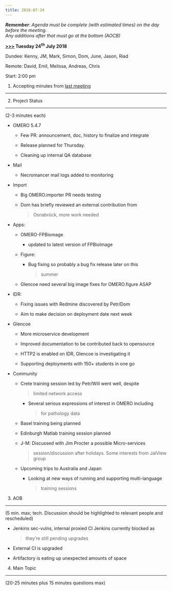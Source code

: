 ```yaml
---
title: 2018-07-24
---
```


***Remember**: Agenda must be complete (with estimated times) on the day
before the meeting.  
Any additions after that must go at the bottom (AOCB)*

**[<u>&gt;&gt;&gt;</u>](https://docs.google.com/document/d/1cNm3VXuCiAQEuONpw7Ier1CIm_kisj_54HqKMc4RRIQ/edit#heading=h.xd6fr8l138s9)
Tuesday 24<sup>th</sup> July 2018**

Dundee: Kenny, JM, Mark, Simon, Dom, June, Jason, Riad

Remote: David, Emil, Melissa, Andreas, Chris

Start: 2:00 pm

1. Accepting minutes from [<u>last meeting</u>](https://docs.google.com/document/d/1VlHRwMk9DLoHoZd1ebO6NIDFja5erwyYnSRSEpxZjCk/edit)
-------------------------------------------------------------------------------------------------------------------------------------

2. Project Status
-----------------

(2-3 minutes each)

-   OMERO 5.4.7

    -   Few PR: announcement, doc, history to finalize and integrate

    -   Release planned for Thursday.

    -   Cleaning up internal QA database

-   Mail

    -   Necromancer mail logs added to monitoring

-   Import

    -   Big OMERO.importer PR needs testing

    -   Dom has briefly reviewed an external contribution from
        > Osnabrück, more work needed

-   Apps:

    -   OMERO-FPBiomage

        -   updated to latest version of FPBioImage

    -   Figure:

        -   Bug fixing so probably a bug fix release later on this
            > summer

    -   Glencoe need several big image fixes for OMERO.figure ASAP

-   IDR:

    -   Fixing issues with Redmine discovered by Petr/Dom

    -   Aim to make decision on deployment date next week

-   Glencoe

    -   More microservice development

    -   Improved documentation to be contributed back to opensource

    -   HTTP2 is enabled on IDR, Glencoe is investigating it

    -   Supporting deployments with 150+ students in one go

-   Community

    -   Crete training session led by Petr/Will went well, despite
        > limited network access

        -   Several serious expressions of interest in OMERO including
            > for pathology data

    -   Basel training being planned

    -   Edinburgh Matlab training session planned

    -   J-M: Discussed with Jim Procter a possible Micro-services
        > session/discussion after holidays. Some interests from JalView
        > group

    -   Upcoming trips to Australia and Japan

        -   Looking at new ways of running and supporting multi-language
            > training sessions

3. AOB
------

(5 min. max; tech. Discussion should be highlighted to relevant people
and rescheduled)

-   Jenkins sec-vulns, internal proxied CI Jenkins currently blocked as
    > they’re still pending upgrades

-   External CI is upgraded

-   Artifactory is eating up unexpected amounts of space

4. Main Topic
-------------

(20-25 minutes plus 15 minutes questions max)
